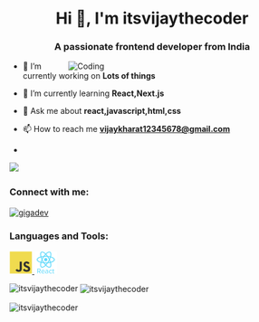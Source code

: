 <h1 align="center">Hi 👋, I'm itsvijaythecoder</h1>
<h3 align="center">A passionate frontend developer from India</h3>

<img align="right" alt="Coding" width="400" src="https://cdn.dribbble.com/users/1162077/screenshots/3848914/programmer.gif">

- 🔭 I’m currently working on **Lots of things**

- 🌱 I’m currently learning **React,Next.js**

- 💬 Ask me about **react,javascript,html,css**

- 📫 How to reach me **vijaykharat12345678@gmail.com**
- 
<a href="https://wakatime.com"><img src="https://wakatime.com/share/@vijay69_/296829e5-fd18-4129-bfcd-9f82eba85e58.png" /></a>
<h3 align="left">Connect with me:</h3>
<p align="left">
<a href="https://twitter.com/gigadev" target="blank"><img align="center" src="https://raw.githubusercontent.com/rahuldkjain/github-profile-readme-generator/master/src/images/icons/Social/twitter.svg" alt="gigadev" height="30" width="40" /></a>
</p>

<h3 align="left">Languages and Tools:</h3>
<p align="left"> <a href="https://developer.mozilla.org/en-US/docs/Web/JavaScript" target="_blank" rel="noreferrer"> <img src="https://raw.githubusercontent.com/devicons/devicon/master/icons/javascript/javascript-original.svg" alt="javascript" width="40" height="40"/> </a> <a href="https://reactjs.org/" target="_blank" rel="noreferrer"> <img src="https://raw.githubusercontent.com/devicons/devicon/master/icons/react/react-original-wordmark.svg" alt="react" width="40" height="40"/> </a> </p>

<p><img align="left" src="https://github-readme-stats.vercel.app/api/top-langs?username=itsvijaythecoder&show_icons=true&locale=en&layout=compact" alt="itsvijaythecoder" /></p>

<p>&nbsp;<img align="center" src="https://github-readme-stats.vercel.app/api?username=itsvijaythecoder&show_icons=true&locale=en" alt="itsvijaythecoder" /></p>

<p><img align="center" src="https://github-readme-streak-stats.herokuapp.com/?user=itsvijaythecoder&" alt="itsvijaythecoder" /></p>
